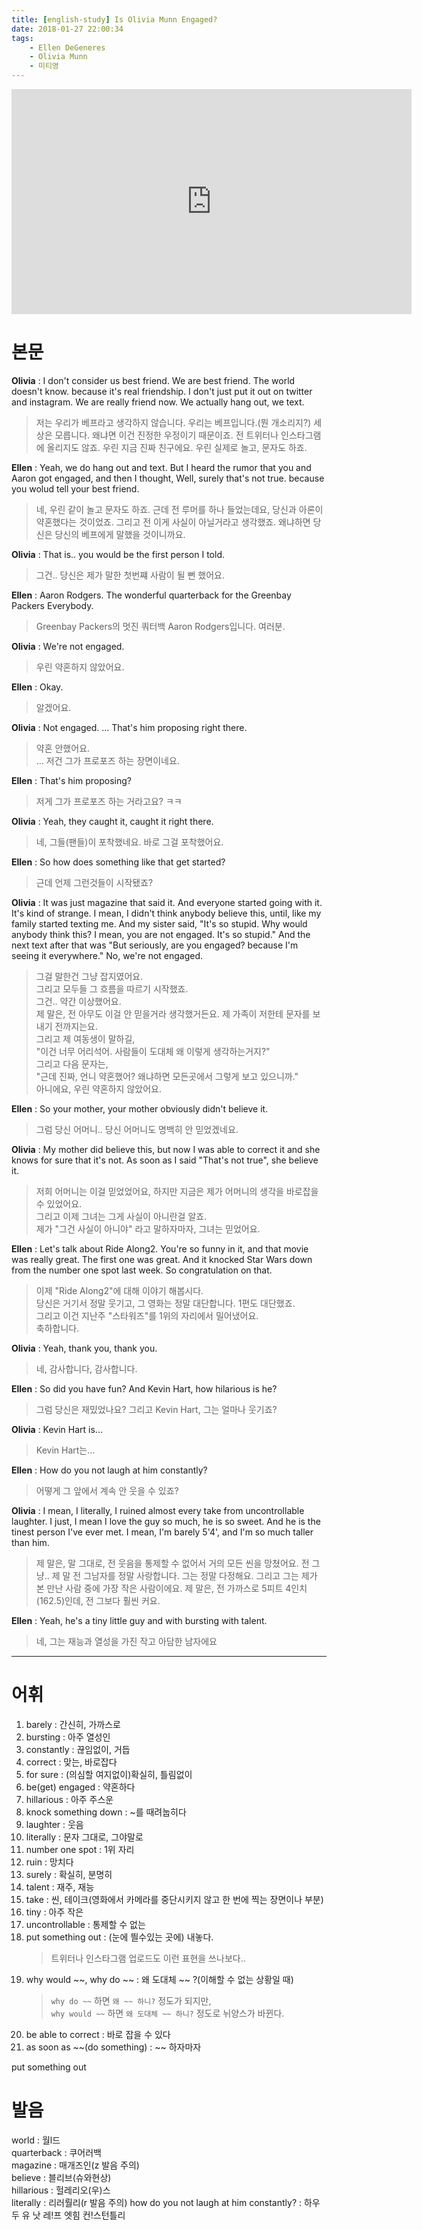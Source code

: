 ```yaml
---
title: [english-study] Is Olivia Munn Engaged?
date: 2018-01-27 22:00:34
tags:
    - Ellen DeGeneres
    - Olivia Munn
    - 미티영
---
```


<iframe width="640" height="360" src="https://www.youtube.com/embed/6E0o0CFFy2Q" frameborder="0" allow="autoplay; encrypted-media" allowfullscreen></iframe>

# 본문
**Olivia** :
I don't consider us best friend. We are best friend.
The world doesn't know. because it's real friendship.
I don't just put it out on twitter and instagram.
We are really friend now.
We actually hang out, we text.
> 저는 우리가 베프라고 생각하지 않습니다. 우리는 베프입니다.(뭔 개소리지?)
    세상은 모릅니다. 왜냐면 이건 진정한 우정이기 때문이죠.
    전 트위터나 인스타그램에 올리지도 않죠.
    우린 지금 진짜 친구에요.
    우린 실제로 놀고, 문자도 하죠.

**Ellen** :
Yeah, we do hang out and text.
But I heard the rumor that you and Aaron got engaged, and then I thought,
Well, surely that's not true. because you wolud tell your best friend.
> 네, 우린 같이 놀고 문자도 하죠.
    근데 전 루머를 하나 들었는데요, 당신과 아론이 약혼했다는 것이었죠.
    그리고 전 이게 사실이 아닐거라고 생각했죠. 왜냐하면 당신은 당신의 베프에게 말했을 것이니까요. 

**Olivia** :
That is.. you would be the first person I told.
> 그건.. 당신은 제가 말한 첫번쨰 사람이 될 뻔 했어요.

**Ellen** :
Aaron Rodgers. The wonderful quarterback for the Greenbay Packers Everybody.
> Greenbay Packers의 멋진 쿼터백 Aaron Rodgers입니다. 여러분.

**Olivia** :
We're not engaged.
> 우린 약혼하지 않았어요.

**Ellen** :
Okay.
> 알겠어요.

**Olivia** :
Not engaged.
...
That's him proposing right there.
> 약혼 안했어요.  
...
저건 그가 프로포즈 하는 장면이네요.

**Ellen** :
That's him proposing?
> 저게 그가 프로포즈 하는 거라고요? ㅋㅋ

**Olivia** :
Yeah, they caught it, caught it right there.
> 네, 그들(팬들)이 포착했네요. 바로 그걸 포착했어요.

**Ellen** :
So how does something like that get started?
> 근데 언제 그런것들이 시작됐죠?

**Olivia** :
It was just magazine that said it.
And everyone started going with it.
It's kind of strange.
I mean, I didn't think anybody believe this, until, like my family started texting me.
And my sister said,
"It's so stupid. Why would anybody think this?
I mean, you are not engaged. It's so stupid."
And the next text after that was
"But seriously, are you engaged? because I'm seeing it everywhere."
No, we're not engaged.
> 그걸 말한건 그냥 잡지였어요.  
그리고 모두들 그 흐름을 따르기 시작했죠.  
그건.. 약간 이상했어요.  
제 말은, 전 아무도 이걸 안 믿을거라 생각했거든요. 제 가족이 저한테 문자를 보내기 전까지는요.  
그리고 제 여동생이 말하길,  
"이건 너무 어리석어. 사람들이 도대체 왜 이렇게 생각하는거지?"  
그리고 다음 문자는,  
"근데 진짜, 언니 약혼했어? 왜냐하면 모든곳에서 그렇게 보고 있으니까."  
아니에요, 우린 약혼하지 않았어요.  

**Ellen** :
So your mother, your mother obviously didn't believe it.
> 그럼 당신 어머니.. 당신 어머니도 명백히 안 믿었겠네요.

**Olivia** :
My mother did believe this, but now I was able to correct it and she knows for sure that it's not.
As soon as I said "That's not true", she believe it.
> 저희 어머니는 이걸 믿었었어요, 하지만 지금은 제가 어머니의 생각을 바로잡을 수 있었어요.  
그리고 이제 그녀는 그게 사실이 아니란걸 알죠.  
제가 "그건 사실이 아니야" 라고 말하자마자, 그녀는 믿었어요.  

**Ellen** :
Let's talk about Ride Along2.
You're so funny in it, and that movie was really great. The first one was great.
And it knocked Star Wars down from the number one spot last week.
So congratulation on that.
> 이제 "Ride Along2"에 대해 이야기 해봅시다.  
당신은 거기서 정말 웃기고, 그 영화는 정말 대단합니다. 1편도 대단했죠.  
그리고 이건 지난주 "스타워즈"를 1위의 자리에서 밀어냈어요.  
축하합니다.

**Olivia** :
Yeah, thank you, thank you.
> 네, 감사합니다, 감사합니다.

**Ellen** :
So did you have fun? And Kevin Hart, how hilarious is he?
> 그럼 당신은 재밌었나요? 그리고 Kevin Hart, 그는 얼마나 웃기죠?

**Olivia** :
Kevin Hart is...
> Kevin Hart는...

**Ellen** :
How do you not laugh at him constantly?
> 어떻게 그 앞에서 계속 안 웃을 수 있죠?

**Olivia** :
I mean, I literally, I ruined almost every take from uncontrollable laughter.
I just, I mean I love the guy so much, he is so sweet.
And he is the tinest person I've ever met.
I mean, I'm barely 5'4', and I'm so much taller than him.
> 제 말은, 말 그대로, 전 웃음을 통제할 수 없어서 거의 모든 씬을 망쳤어요.
    전 그냥.. 제 말 전 그남자를 정말 사랑합니다. 그는 정말 다정해요.
    그리고 그는 제가 본 만난 사람 중에 가장 작은 사람이에요.
    제 말은, 전 가까스로 5피트 4인치(162.5)인데, 전 그보다 훨씬 커요.

**Ellen** :
Yeah, he's a tiny little guy and with bursting with talent.
> 네, 그는 재능과 열성을 가진 작고 아담한 남자에요

---

# 어휘
1. barely : 간신히, 가까스로
1. bursting : 아주 열성인
1. constantly : 끊임없이, 거듭
1. correct : 맞는, 바로잡다
1. for sure : (의심할 여지없이)확실히, 틀림없이
1. be(get) engaged : 약혼하다
1. hillarious : 아주 주스운
1. knock something down : ~를 때려눕히다
1. laughter : 웃음
1. literally : 문자 그대로, 그야말로
1. number one spot : 1위 자리
1. ruin : 망치다
1. surely : 확실히, 분명히
1. talent : 재주, 재능
1. take : 씬, 테이크(영화에서 카메라를 중단시키지 않고 한 번에 찍는 장면이나 부분)
1. tiny : 아주 작은
1. uncontrollable : 통제할 수 없는  
1. put something out : (눈에 띌수있는 곳에) 내놓다.  
    > 트위터나 인스타그램 업로드도 이런 표현을 쓰나보다..  
1. why would ~~, why do ~~ : 왜 도대체 ~~ ?(이해할 수 없는 상황일 때)  
    > `why do ~~` 하면 `왜 ~~ 하니?` 정도가 되지만,  
    `why would ~~` 하면 `왜 도대체 ~~ 하니?` 정도로 뉘양스가 바뀐다.  
1. be able to correct : 바로 잡을 수 있다  
1. as soon as ~~(do something) : ~~ 하자마자


put something out

# 발음
world : 월l드  
quarterback : 쿠어러백  
magazine : 매개즈인(z 발음 주의)  
believe : 블리브(슈와현상)  
hillarious : 헐레리오(우)스  
literally : 리러뤌리(r 발음 주의)
how do you not laugh at him constantly? : 하우 두 유 낫 레!프 엣힘   컨!스턴틀리


<!-- more -->